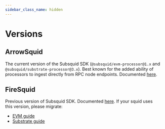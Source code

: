 ```yaml
---
sidebar_class_name: hidden
---
```


# Versions

## ArrowSquid

The current version of the Subsquid SDK (`@subsquid/evm-processor@1.x` and `@subsquid/substrate-processor@3.x`). Best known for the added ability of processors to ingest directly from RPC node endpoints. Documented [here](/).

## FireSquid

Previous version of Subsquid SDK. Documented [here](/firesquid). If your squid uses this version, please migrate:
 - [EVM guide](/sdk/resources/migrate/migrate-to-arrowsquid)
 - [Substrate guide](/sdk/resources/migrate/migrate-to-arrowsquid-on-substrate)

